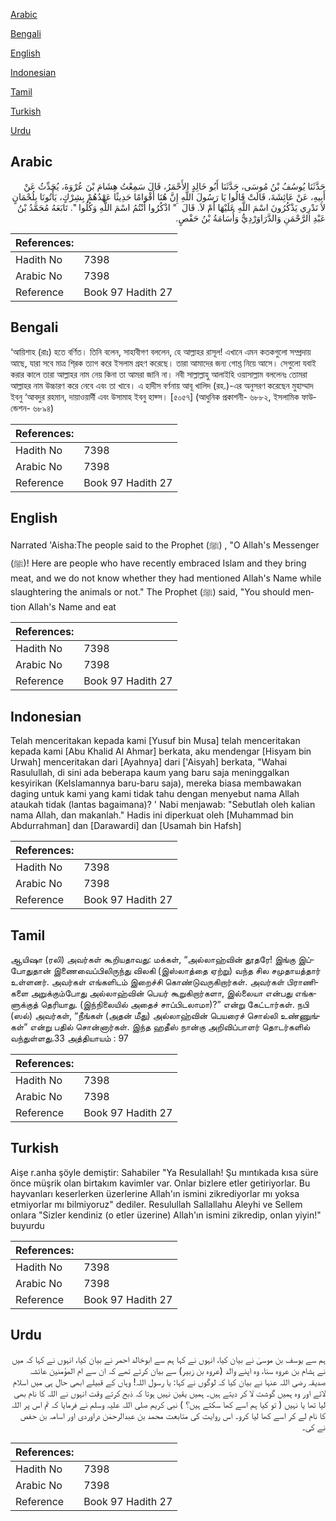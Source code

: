 [Arabic](#arabic)

[Bengali](#bengali)

[English](#english)

[Indonesian](#indonesian)

[Tamil](#tamil)

[Turkish](#turkish)

[Urdu](#urdu)

## Arabic


<div dir="rtl" lang="ar" style={{fontSize:'larger',backgroundColor:'#f8f9fa',padding:20}}>
حَدَّثَنَا يُوسُفُ بْنُ مُوسَى، حَدَّثَنَا أَبُو خَالِدٍ الأَحْمَرُ، قَالَ سَمِعْتُ هِشَامَ بْنَ عُرْوَةَ، يُحَدِّثُ عَنْ أَبِيهِ، عَنْ عَائِشَةَ، قَالَتْ قَالُوا يَا رَسُولَ اللَّهِ إِنَّ هُنَا أَقْوَامًا حَدِيثًا عَهْدُهُمْ بِشِرْكٍ، يَأْتُونَا بِلُحْمَانٍ لاَ نَدْرِي يَذْكُرُونَ اسْمَ اللَّهِ عَلَيْهَا أَمْ لاَ‏.‏ قَالَ ‏ "‏ اذْكُرُوا أَنْتُمُ اسْمَ اللَّهِ وَكُلُوا ‏"‏‏.‏ تَابَعَهُ مُحَمَّدُ بْنُ عَبْدِ الرَّحْمَنِ وَالدَّرَاوَرْدِيُّ وَأُسَامَةُ بْنُ حَفْصٍ‏.‏
</div>
<div style={{backgroundColor:'#f8f9fa',padding:20, marginBottom: 10}}><table> <thead> <tr> <th>References:</th> <th></th> </tr> </thead> <tbody><tr><td>Hadith No</td><td>7398</td></tr><tr><td>Arabic No</td><td>7398</td></tr><tr><td>Reference</td><td>Book 97 Hadith 27</td></tr></tbody></table></div>

## Bengali


<div dir="ltr" lang="bn" style={{fontSize:'larger',backgroundColor:'#f8f9fa',padding:20}}>
‘আয়িশাহ (রাঃ) হতে বর্ণিত। তিনি বলেন, সাহাবীগণ বললেন, হে আল্লাহর রাসূল! এখানে এমন কতকগুলো সম্প্রদায় আছে, যারা সবে মাত্র শি্রক ত্যাগ করে ইসলাম গ্রহণ করেছে। তারা আমাদের জন্য গোশ্ত নিয়ে আসে। সেগুলো যবাই করার কালে তারা আল্লাহর নাম নেয় কিনা তা আমরা জানি না। নবী সাল্লাল্লাহু আলাইহি ওয়াসাল্লাম বললেনঃ তোমরা আল্লাহর নাম উচ্চারণ করে নেবে এবং তা খাবে। এ হাদীস বর্ণনায় আবূ খালিদ (রহ.)-এর অনুসরণ করেছেন মুহাম্মাদ ইবনু ‘আবদুর রহমান, দায়াওয়ার্দী এবং উসামাহ ইবনু হাফ্স। [৫০৫৭] (আধুনিক প্রকাশনী- ৬৮৮২, ইসলামিক ফাউন্ডেশন- ৬৮৯৪)
</div>
<div style={{backgroundColor:'#f8f9fa',padding:20, marginBottom: 10}}><table> <thead> <tr> <th>References:</th> <th></th> </tr> </thead> <tbody><tr><td>Hadith No</td><td>7398</td></tr><tr><td>Arabic No</td><td>7398</td></tr><tr><td>Reference</td><td>Book 97 Hadith 27</td></tr></tbody></table></div>

## English


<div dir="ltr" lang="en" style={{fontSize:'larger',backgroundColor:'#f8f9fa',padding:20}}>
Narrated 'Aisha:The people said to the Prophet (ﷺ) , "O Allah's Messenger (ﷺ)! Here are people who have recently embraced Islam and they bring meat, and we do not know whether they had mentioned Allah's Name while slaughtering the animals or not." The Prophet (ﷺ) said, "You should mention Allah's Name and eat
</div>
<div style={{backgroundColor:'#f8f9fa',padding:20, marginBottom: 10}}><table> <thead> <tr> <th>References:</th> <th></th> </tr> </thead> <tbody><tr><td>Hadith No</td><td>7398</td></tr><tr><td>Arabic No</td><td>7398</td></tr><tr><td>Reference</td><td>Book 97 Hadith 27</td></tr></tbody></table></div>

## Indonesian


<div dir="ltr" lang="id" style={{fontSize:'larger',backgroundColor:'#f8f9fa',padding:20}}>
Telah menceritakan kepada kami [Yusuf bin Musa] telah menceritakan kepada kami [Abu Khalid Al Ahmar] berkata, aku mendengar [Hisyam bin Urwah] menceritakan dari [Ayahnya] dari ['Aisyah] berkata, "Wahai Rasulullah, di sini ada beberapa kaum yang baru saja meninggalkan kesyirikan (KeIslamannya baru-baru saja), mereka biasa membawakan daging untuk kami yang kami tidak tahu dengan menyebut nama Allah ataukah tidak (lantas bagaimana)? ' Nabi menjawab: "Sebutlah oleh kalian nama Allah, dan makanlah." Hadis ini diperkuat oleh [Muhammad bin Abdurrahman] dan [Darawardi] dan [Usamah bin Hafsh]
</div>
<div style={{backgroundColor:'#f8f9fa',padding:20, marginBottom: 10}}><table> <thead> <tr> <th>References:</th> <th></th> </tr> </thead> <tbody><tr><td>Hadith No</td><td>7398</td></tr><tr><td>Arabic No</td><td>7398</td></tr><tr><td>Reference</td><td>Book 97 Hadith 27</td></tr></tbody></table></div>

## Tamil


<div dir="ltr" lang="ta" style={{fontSize:'larger',backgroundColor:'#f8f9fa',padding:20}}>
ஆயிஷா (ரலி) அவர்கள் கூறியதாவது: மக்கள், “அல்லாஹ்வின் தூதரே! இங்கு இப்போதுதான் இணைவைப்பிலிருந்து விலகி (இஸ்லாத்தை ஏற்று) வந்த சில சமுதாயத்தார் உள்ளனர். அவர்கள் எங்களிடம் இறைச்சி கொண்டுவருகிறார்கள். அவர்கள் பிராணிகளை அறுக்கும்போது அல்லாஹ்வின் பெயர் கூறுகிறார்களா, இல்லையா என்பது எங்களுக்குத் தெரியாது. (இந்நிலையில் அதைச் சாப்பிடலாமா)?” என்று கேட்டார்கள். நபி (ஸல்) அவர்கள், “நீங்கள் (அதன் மீது) அல்லாஹ்வின் பெயரைச் சொல்லி உண்ணுங்கள்” என்று பதில் சொன்னார்கள். இந்த ஹதீஸ் நான்கு அறிவிப்பாளர் தொடர்களில் வந்துள்ளது.33 அத்தியாயம் : 97
</div>
<div style={{backgroundColor:'#f8f9fa',padding:20, marginBottom: 10}}><table> <thead> <tr> <th>References:</th> <th></th> </tr> </thead> <tbody><tr><td>Hadith No</td><td>7398</td></tr><tr><td>Arabic No</td><td>7398</td></tr><tr><td>Reference</td><td>Book 97 Hadith 27</td></tr></tbody></table></div>

## Turkish


<div dir="ltr" lang="tr" style={{fontSize:'larger',backgroundColor:'#f8f9fa',padding:20}}>
Aişe r.anha şöyle demiştir: Sahabiler "Ya Resulallah! Şu mıntıkada kısa süre önce müşrik olan birtakım kavimler var. Onlar bizlere etler getiriyorlar. Bu hayvanları keserlerken üzerlerine Allah'ın ismini zikrediyorlar mı yoksa etmiyorlar mı bilmiyoruz" dediler. Resulullah Sallallahu Aleyhi ve Sellem onlara "Sizler kendiniz (o etler üzerine) Allah'ın ismini zikredip, onlan yiyin!" buyurdu
</div>
<div style={{backgroundColor:'#f8f9fa',padding:20, marginBottom: 10}}><table> <thead> <tr> <th>References:</th> <th></th> </tr> </thead> <tbody><tr><td>Hadith No</td><td>7398</td></tr><tr><td>Arabic No</td><td>7398</td></tr><tr><td>Reference</td><td>Book 97 Hadith 27</td></tr></tbody></table></div>

## Urdu


<div dir="rtl" lang="ur" style={{fontSize:'larger',backgroundColor:'#f8f9fa',padding:20}}>
ہم سے یوسف بن موسیٰ نے بیان کیا، انہوں نے کہا ہم سے ابوخالد احمر نے بیان کیا، انہوں نے کہا کہ میں نے ہشام بن عروہ سنا، وہ اپنے والد (عروہ بن زبیر) سے بیان کرتے تھے کہ ان سے ام المؤمنین عائشہ صدیقہ رضی اللہ عنہا نے بیان کیا کہ لوگوں نے کہا: یا رسول اللہ! وہاں کے قبیلے ابھی حال ہی میں اسلام لائے اور وہ ہمیں گوشت لا کر دیتے ہیں۔ ہمیں یقین نہیں ہوتا کہ ذبح کرتے وقت انہوں نے اللہ کا نام بھی لیا تھا یا نہیں ( تو کیا ہم اسے کھا سکتے ہیں؟ ) نبی کریم صلی اللہ علیہ وسلم نے فرمایا کہ تم اس پر اللہ کا نام لے کر اسے کھا لیا کرو۔ اس روایت کی متابعت محمد بن عبدالرحمٰن دراوردی اور اسامہ بن حفص نے کی۔
</div>
<div style={{backgroundColor:'#f8f9fa',padding:20, marginBottom: 10}}><table> <thead> <tr> <th>References:</th> <th></th> </tr> </thead> <tbody><tr><td>Hadith No</td><td>7398</td></tr><tr><td>Arabic No</td><td>7398</td></tr><tr><td>Reference</td><td>Book 97 Hadith 27</td></tr></tbody></table></div>